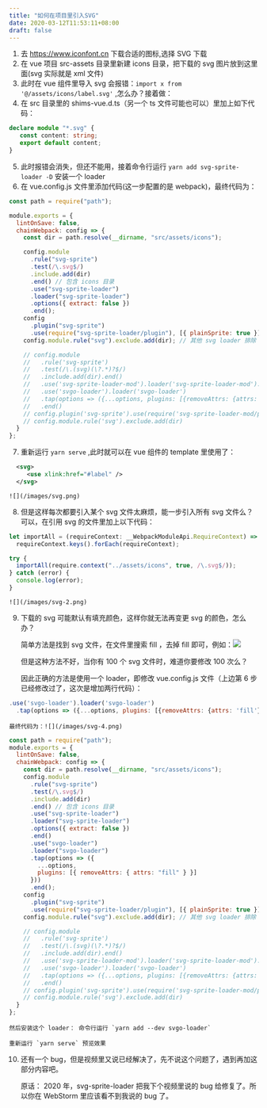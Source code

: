 ```yaml
---
title: "如何在项目里引入SVG"
date: 2020-03-12T11:53:11+08:00
draft: false
---
```


1. 去 https://www.iconfont.cn 下载合适的图标,选择 SVG 下载
2. 在 vue 项目 src-assets 目录里新建 icons 目录，把下载的 svg 图片放到这里面(svg 实际就是 xml 文件)
3. 此时在 vue 组件里导入 svg 会报错：`import x from '@/assets/icons/label.svg'` ,怎么办？接着做：
4. 在 src 目录里的 shims-vue.d.ts（另一个 ts 文件可能也可以）里加上如下代码：

```typeScript
declare module "*.svg" {
   const content: string;
   export default content;
}
```

5. 此时报错会消失，但还不能用，接着命令行运行 `yarn add svg-sprite-loader -D` 安装一个 loader
6. 在 vue.config.js 文件里添加代码(这一步配置的是 webpack)，最终代码为：

```js
const path = require("path");

module.exports = {
  lintOnSave: false,
  chainWebpack: config => {
    const dir = path.resolve(__dirname, "src/assets/icons");

    config.module
      .rule("svg-sprite")
      .test(/\.svg$/)
      .include.add(dir)
      .end() // 包含 icons 目录
      .use("svg-sprite-loader")
      .loader("svg-sprite-loader")
      .options({ extract: false })
      .end();
    config
      .plugin("svg-sprite")
      .use(require("svg-sprite-loader/plugin"), [{ plainSprite: true }]);
    config.module.rule("svg").exclude.add(dir); // 其他 svg loader 排除 icons 目录

    // config.module
    //   .rule('svg-sprite')
    //   .test(/\.(svg)(\?.*)?$/)
    //   .include.add(dir).end()
    //   .use('svg-sprite-loader-mod').loader('svg-sprite-loader-mod').options({extract: false}).end()
    //   .use('svgo-loader').loader('svgo-loader')
    //   .tap(options => ({...options, plugins: [{removeAttrs: {attrs: 'fill'}}]}))
    //   .end()
    // config.plugin('svg-sprite').use(require('svg-sprite-loader-mod/plugin'), [{plainSprite: true}])
    // config.module.rule('svg').exclude.add(dir)
  }
};
```

7. 重新运行 `yarn serve` ,此时就可以在 vue 组件的 template 里使用了：

```xml
  <svg>
     <use xlink:href="#label" />
  </svg>
```

    ![](/images/svg.png)

8. 但是这样每次都要引入某个 svg 文件太麻烦，能一步引入所有 svg 文件么？可以，在引用 svg 的文件里加上以下代码：

```typescript
let importAll = (requireContext: __WebpackModuleApi.RequireContext) =>
  requireContext.keys().forEach(requireContext);

try {
  importAll(require.context("../assets/icons", true, /\.svg$/));
} catch (error) {
  console.log(error);
}
```

    ![](/images/svg-2.png)

9.  下载的 svg 可能默认有填充颜色，这样你就无法再变更 svg 的颜色，怎么办？

    简单方法是找到 svg 文件，在文件里搜索 fill ，去掉 fill 即可，例如：![](/images/svg-3.png)

    但是这种方法不好，当你有 100 个 svg 文件时，难道你要修改 100 次么？

    因此正确的方法是使用一个 loader，即修改 vue.config.js 文件（上边第 6 步已经修改过了，这次是增加两行代码）：

```javaScript
.use('svgo-loader').loader('svgo-loader')
  .tap(options => ({...options, plugins: [{removeAttrs: {attrs: 'fill'}}]})).end()
```

    最终代码为：![](/images/svg-4.png)

```javascript
const path = require("path");
module.exports = {
  lintOnSave: false,
  chainWebpack: config => {
    const dir = path.resolve(__dirname, "src/assets/icons");
    config.module
      .rule("svg-sprite")
      .test(/\.svg$/)
      .include.add(dir)
      .end() // 包含 icons 目录
      .use("svg-sprite-loader")
      .loader("svg-sprite-loader")
      .options({ extract: false })
      .end()
      .use("svgo-loader")
      .loader("svgo-loader")
      .tap(options => ({
        ...options,
        plugins: [{ removeAttrs: { attrs: "fill" } }]
      }))
      .end();
    config
      .plugin("svg-sprite")
      .use(require("svg-sprite-loader/plugin"), [{ plainSprite: true }]);
    config.module.rule("svg").exclude.add(dir); // 其他 svg loader 排除 icons 目录

    // config.module
    //   .rule('svg-sprite')
    //   .test(/\.(svg)(\?.*)?$/)
    //   .include.add(dir).end()
    //   .use('svg-sprite-loader-mod').loader('svg-sprite-loader-mod').options({extract: false}).end()
    //   .use('svgo-loader').loader('svgo-loader')
    //   .tap(options => ({...options, plugins: [{removeAttrs: {attrs: 'fill'}}]}))
    //   .end()
    // config.plugin('svg-sprite').use(require('svg-sprite-loader-mod/plugin'), [{plainSprite: true}])
    // config.module.rule('svg').exclude.add(dir)
  }
};
```

    然后安装这个 loader： 命令行运行 `yarn add --dev svgo-loader`

    重新运行 `yarn serve` 预览效果

10. 还有一个 bug，但是视频里又说已经解决了，先不说这个问题了，遇到再加这部分内容吧。

    原话：
    2020 年，svg-sprite-loader 把我下个视频里说的 bug 给修复了。所以你在 WebStorm 里应该看不到我说的 bug 了。

